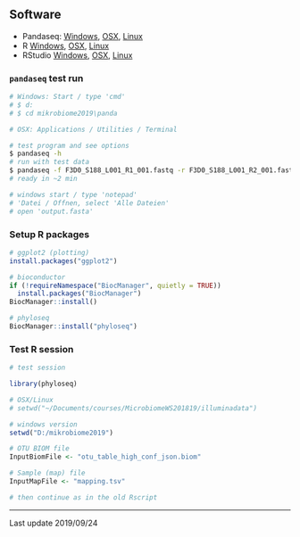 ## Software

- Pandaseq: [Windows](https://github.com/neufeld/pandaseq/releases/download/v2.11/pandaseq-2.11.zip), [OSX](), [Linux]()
- R [Windows](https://ftp.gwdg.de/pub/misc/cran/bin/windows/base/R-3.6.1-win.exe), [OSX](), [Linux]()
- RStudio [Windows](https://download1.rstudio.org/desktop/windows/RStudio-1.2.5001.exe), [OSX](), [Linux]()

### `pandaseq` test run

```bash
# Windows: Start / type 'cmd'
# $ d:
# $ cd mikrobiome2019\panda

# OSX: Applications / Utilities / Terminal

# test program and see options
$ pandaseq -h
# run with test data
$ pandaseq -f F3D0_S188_L001_R1_001.fastq -r F3D0_S188_L001_R2_001.fastq -w output.fasta
# ready in ~2 min

# windows start / type 'notepad'
# 'Datei / Offnen, select 'Alle Dateien'
# open 'output.fasta'
```
### Setup R packages

```r
# ggplot2 (plotting)
install.packages("ggplot2")

# bioconductor
if (!requireNamespace("BiocManager", quietly = TRUE))
  install.packages("BiocManager")
BiocManager::install()

# phyloseq
BiocManager::install("phyloseq")
```

### Test R session

```r
# test session

library(phyloseq)

# OSX/Linux
# setwd("~/Documents/courses/MicrobiomeWS201819/illuminadata")

# windows version
setwd("D:/mikrobiome2019")

# OTU BIOM file
InputBiomFile <- "otu_table_high_conf_json.biom"

# Sample (map) file
InputMapFile <- "mapping.tsv"

# then continue as in the old Rscript
```

---
Last update 2019/09/24


